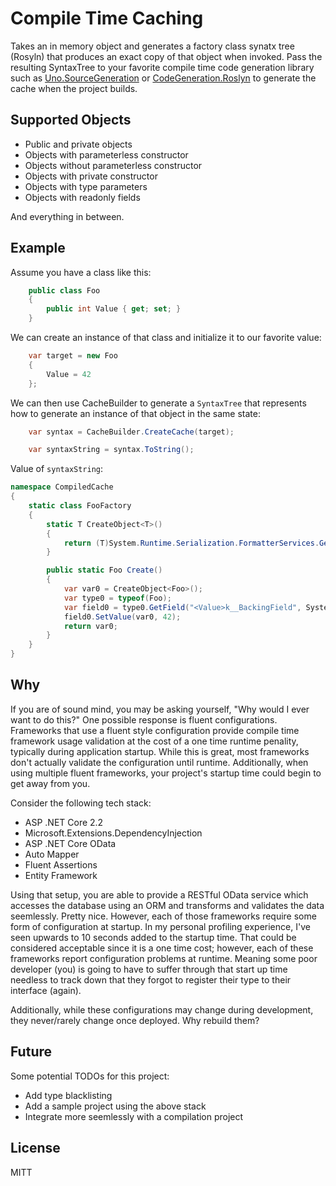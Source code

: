 # Compile Time Caching
Takes an in memory object and generates a factory class synatx tree (Rosyln) that produces an exact copy of that object when invoked. Pass the resulting SyntaxTree to your favorite compile time code generation library such as [Uno.SourceGeneration](https://github.com/unoplatform/Uno.SourceGeneration) or [CodeGeneration.Roslyn](https://github.com/AArnott/CodeGeneration.Roslyn) to generate the cache when the project builds.

## Supported Objects
* Public and private objects
* Objects with parameterless constructor
* Objects without parameterless constructor
* Objects with private constructor
* Objects with type parameters
* Objects with readonly fields

And everything in between.

## Example
Assume you have a class like this:

```csharp
    public class Foo
    {
        public int Value { get; set; }
    }
```

We can create an instance of that class and initialize it to our favorite value:
```csharp
    var target = new Foo
    {
        Value = 42
    };
```

We can then use CacheBuilder to generate a ```SyntaxTree``` that represents how to generate an instance of that object in the same state:
```csharp
    var syntax = CacheBuilder.CreateCache(target);

    var syntaxString = syntax.ToString();
```

Value of ```syntaxString```:
```csharp
namespace CompiledCache
{
    static class FooFactory
    {
        static T CreateObject<T>()
        {
            return (T)System.Runtime.Serialization.FormatterServices.GetUninitializedObject(typeof(T));
        }

        public static Foo Create()
        {
            var var0 = CreateObject<Foo>();
            var type0 = typeof(Foo);
            var field0 = type0.GetField("<Value>k__BackingField", System.Reflection.BindingFlags.Public | System.Reflection.BindingFlags.NonPublic | System.Reflection.BindingFlags.Instance);
            field0.SetValue(var0, 42);
            return var0;
        }
    }
}
```

## Why
If you are of sound mind, you may be asking yourself, "Why would I ever want to do this?" One possible response is fluent configurations. Frameworks that use a fluent style configuration provide compile time framework usage validation at the cost of a one time runtime penality, typically during application startup. While this is great, most frameworks don't actually validate the configuration until runtime. Additionally, when using multiple fluent frameworks, your project's startup time could begin to get away from you. 

Consider the following tech stack:
* ASP .NET Core 2.2
* Microsoft.Extensions.DependencyInjection
* ASP .NET Core OData
* Auto Mapper
* Fluent Assertions
* Entity Framework

Using that setup, you are able to provide a RESTful OData service which accesses the database using an ORM and transforms and validates the data seemlessly. Pretty nice. However, each of those frameworks require some form of configuration at startup. In my personal profiling experience, I've seen upwards to 10 seconds added to the startup time. That could be considered acceptable since it is a one time cost; however, each of these frameworks report configuration problems at runtime. Meaning some poor developer (you) is going to have to suffer through that start up time needless to track down that they forgot to register their type to their interface (again).

Additionally, while these configurations may change during development, they never/rarely change once deployed. Why rebuild them?

## Future
Some potential TODOs for this project:
* Add type blacklisting
* Add a sample project using the above stack
* Integrate more seemlessly with a compilation project

## License
MITT
